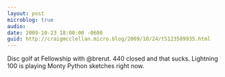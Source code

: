 ```yaml
---
layout: post
microblog: true
audio: 
date: 2009-10-23 18:00:00 -0600
guid: http://craigmcclellan.micro.blog/2009/10/24/t5123589935.html
---
```

Disc golf at Fellowship with @brerut. 440 closed and that sucks. Lightning 100 is playing Monty Python sketches right now.
